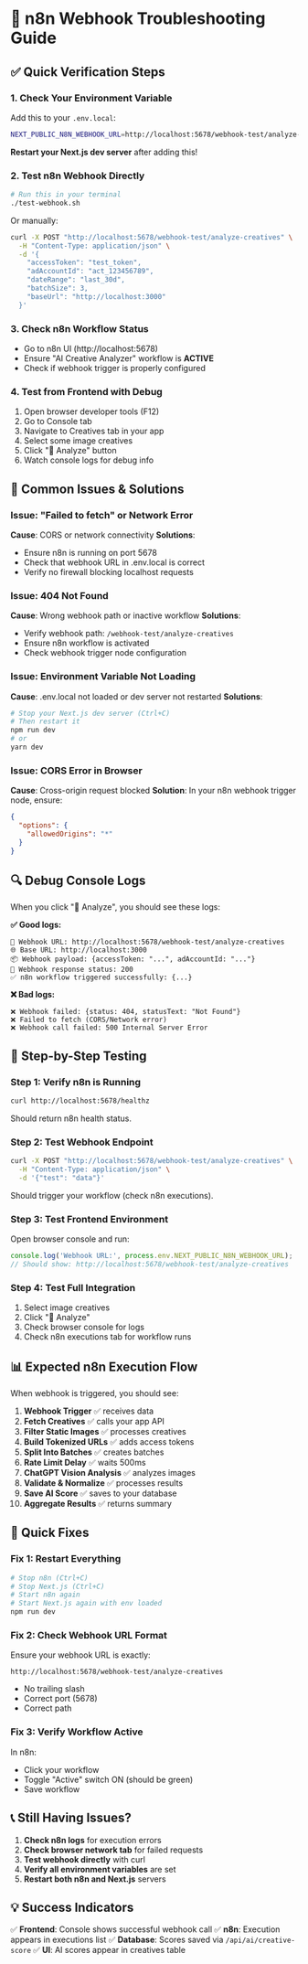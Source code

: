 # 🔧 n8n Webhook Troubleshooting Guide

## ✅ Quick Verification Steps

### 1. **Check Your Environment Variable**
Add this to your `.env.local`:
```bash
NEXT_PUBLIC_N8N_WEBHOOK_URL=http://localhost:5678/webhook-test/analyze-creatives
```

**Restart your Next.js dev server** after adding this!

### 2. **Test n8n Webhook Directly**
```bash
# Run this in your terminal
./test-webhook.sh
```

Or manually:
```bash
curl -X POST "http://localhost:5678/webhook-test/analyze-creatives" \
  -H "Content-Type: application/json" \
  -d '{
    "accessToken": "test_token",
    "adAccountId": "act_123456789",
    "dateRange": "last_30d",
    "batchSize": 3,
    "baseUrl": "http://localhost:3000"
  }'
```

### 3. **Check n8n Workflow Status**
- Go to n8n UI (http://localhost:5678)
- Ensure "AI Creative Analyzer" workflow is **ACTIVE**
- Check if webhook trigger is properly configured

### 4. **Test from Frontend with Debug**
1. Open browser developer tools (F12)
2. Go to Console tab
3. Navigate to Creatives tab in your app
4. Select some image creatives
5. Click "🤖 Analyze" button
6. Watch console logs for debug info

## 🚨 Common Issues & Solutions

### Issue: "Failed to fetch" or Network Error
**Cause**: CORS or network connectivity
**Solutions**:
- Ensure n8n is running on port 5678
- Check that webhook URL in .env.local is correct
- Verify no firewall blocking localhost requests

### Issue: 404 Not Found
**Cause**: Wrong webhook path or inactive workflow
**Solutions**:
- Verify webhook path: `/webhook-test/analyze-creatives`
- Ensure n8n workflow is activated
- Check webhook trigger node configuration

### Issue: Environment Variable Not Loading
**Cause**: .env.local not loaded or dev server not restarted
**Solutions**:
```bash
# Stop your Next.js dev server (Ctrl+C)
# Then restart it
npm run dev
# or
yarn dev
```

### Issue: CORS Error in Browser
**Cause**: Cross-origin request blocked
**Solution**: In your n8n webhook trigger node, ensure:
```json
{
  "options": {
    "allowedOrigins": "*"
  }
}
```

## 🔍 Debug Console Logs

When you click "🤖 Analyze", you should see these logs:

**✅ Good logs:**
```
🔗 Webhook URL: http://localhost:5678/webhook-test/analyze-creatives
🌐 Base URL: http://localhost:3000
📦 Webhook payload: {accessToken: "...", adAccountId: "..."}
📡 Webhook response status: 200
✅ n8n workflow triggered successfully: {...}
```

**❌ Bad logs:**
```
❌ Webhook failed: {status: 404, statusText: "Not Found"}
❌ Failed to fetch (CORS/Network error)
❌ Webhook call failed: 500 Internal Server Error
```

## 🧪 Step-by-Step Testing

### Step 1: Verify n8n is Running
```bash
curl http://localhost:5678/healthz
```
Should return n8n health status.

### Step 2: Test Webhook Endpoint
```bash
curl -X POST "http://localhost:5678/webhook-test/analyze-creatives" \
  -H "Content-Type: application/json" \
  -d '{"test": "data"}'
```
Should trigger your workflow (check n8n executions).

### Step 3: Test Frontend Environment
Open browser console and run:
```javascript
console.log('Webhook URL:', process.env.NEXT_PUBLIC_N8N_WEBHOOK_URL);
// Should show: http://localhost:5678/webhook-test/analyze-creatives
```

### Step 4: Test Full Integration
1. Select image creatives
2. Click "🤖 Analyze"
3. Check browser console for logs
4. Check n8n executions tab for workflow runs

## 📊 Expected n8n Execution Flow

When webhook is triggered, you should see:
1. **Webhook Trigger** ✅ receives data
2. **Fetch Creatives** ✅ calls your app API
3. **Filter Static Images** ✅ processes creatives
4. **Build Tokenized URLs** ✅ adds access tokens
5. **Split Into Batches** ✅ creates batches
6. **Rate Limit Delay** ✅ waits 500ms
7. **ChatGPT Vision Analysis** ✅ analyzes images
8. **Validate & Normalize** ✅ processes results
9. **Save AI Score** ✅ saves to your database
10. **Aggregate Results** ✅ returns summary

## 🔧 Quick Fixes

### Fix 1: Restart Everything
```bash
# Stop n8n (Ctrl+C)
# Stop Next.js (Ctrl+C)
# Start n8n again
# Start Next.js again with env loaded
npm run dev
```

### Fix 2: Check Webhook URL Format
Ensure your webhook URL is exactly:
```
http://localhost:5678/webhook-test/analyze-creatives
```
- No trailing slash
- Correct port (5678)
- Correct path

### Fix 3: Verify Workflow Active
In n8n:
- Click your workflow
- Toggle "Active" switch ON (should be green)
- Save workflow

## 📞 Still Having Issues?

1. **Check n8n logs** for execution errors
2. **Check browser network tab** for failed requests
3. **Test webhook directly** with curl
4. **Verify all environment variables** are set
5. **Restart both n8n and Next.js** servers

## 💡 Success Indicators

✅ **Frontend**: Console shows successful webhook call
✅ **n8n**: Execution appears in executions list
✅ **Database**: Scores saved via `/api/ai/creative-score`
✅ **UI**: AI scores appear in creatives table
